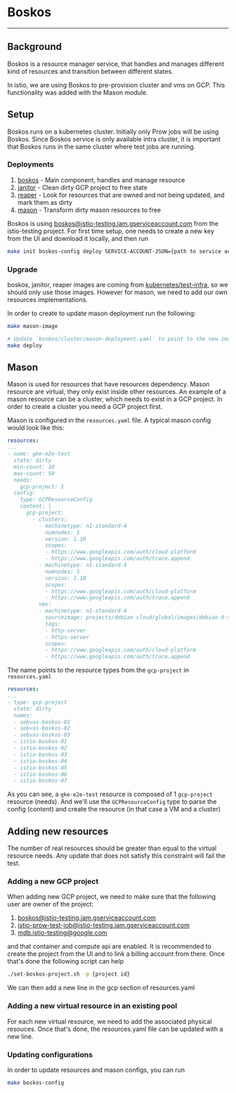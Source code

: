 # Boskos
-----

## Background

Boskos is a resource manager service, that handles and manages different kind of
resources and transition between different states.

In istio, we are using Boskos to pre-provision cluster and vms on GCP. This
functionality was added with the Mason module.

## Setup

Boskos runs on a kubernetes cluster. Initially only Prow jobs will be using
Boskos. Since Boskos service is only available intra cluster, it is important
that Boskos runs in the same cluster where test jobs are running.

### Deployments

1. [boskos](cluster/boskos-deployment.yaml)     - Main component, handles and manage resource
2. [janitor](cluster/janitor-deployment.yaml)   - Clean dirty GCP project to free state
3. [reaper](cluster/reaper-deployment.yaml)     - Look for resources that
   are owned and not being updated, and mark them as dirty
4. [mason](cluster/mason-deployment.yaml)       - Transform dirty mason resources to
   free

Boskos is using boskos@istio-testing.iam.gserviceaccount.com from the
istio-testing project. For first time setup, one needs to create a new
key from the UI and download it locally, and then run

```bash
make init boskos-config deploy SERVICE-ACCOUNT-JSON={path to service account json file}
```

### Upgrade

boskos, janitor, reaper images are coming from
[kubernetes/test-infra](https://github.com/kubernetes/test-infra/tree/master/boskos),
so we should only use those images. However for mason, we need to add our own
resources implementations.

In order to create to update mason deployment run the following:

```bash
make mason-image

# Update `boskos/cluster/mason-deployment.yaml` to point to the new image, create a PR, then:
make deploy
```

## Mason

Mason is used for resources that have resources dependency. Mason resource are
virtual, they only exist inside other resources. An example of a mason resource
can be a cluster, which needs to exist in a GCP project. In order to create a
cluster you need a GCP project first.

Mason is configured in the `resources.yaml` file. A typical mason config would look like this:

```yaml
resources:
...
- name: gke-e2e-test
  state: dirty
  min-count: 10
  max-count: 50
  needs:
    gcp-project: 1
  config:
    type: GCPResourceConfig
    content: |
      gcp-project:
        - clusters:
          - machinetype: n1-standard-4
            numnodes: 5
            version: 1.10
            scopes:
            - https://www.googleapis.com/auth/cloud-platform
            - https://www.googleapis.com/auth/trace.append
          - machinetype: n1-standard-4
            numnodes: 5
            version: 1.10
            scopes:
            - https://www.googleapis.com/auth/cloud-platform
            - https://www.googleapis.com/auth/trace.append
          vms:
          - machinetype: n1-standard-4
            sourceimage: projects/debian-cloud/global/images/debian-9-stretch-v20180206
            tags:
            - http-server
            - https-server
            scopes:
            - https://www.googleapis.com/auth/cloud-platform
            - https://www.googleapis.com/auth/trace.append
```

The name points to the resource types from the `gcp-project` in `resources.yaml`

```yaml
resources:
...
- type: gcp-project
  state: dirty
  names:
  - sebvas-boskos-01
  - sebvas-boskos-02
  - sebvas-boskos-03
  - istio-boskos-01
  - istio-boskos-02
  - istio-boskos-03
  - istio-boskos-04
  - istio-boskos-05
  - istio-boskos-06
  - istio-boskos-07
```

As you can see, a `gke-e2e-test` resource is composed of 1 `gcp-project` resource
(needs). And we'll use the `GCPResourceConfig` type to parse the config (content)
and create the resource (in that case a VM and a cluster)


## Adding new resources

The number of real resources should be greater than equal to the virtual
resource needs. Any update that does not satisfy this constraint will fail the
test.

### Adding a new GCP project

When adding new GCP project, we need to make sure that the following user are
owner of the project:

1. boskos@istio-testing.iam.gserviceaccount.com
2. istio-prow-test-job@istio-testing.iam.gserviceaccount.com
3. mdb.istio-testing@google.com

and that container and compute api are enabled. It is recommended to create the
project from the UI and to link a billing account from there. Once that's done
the following script can help

```bash
./set-boskos-project.sh -p {project id}
```

We can then add a new line in the gcp section of resources.yaml

### Adding a new virtual resource in an existing pool

For each new virtual resource, we need to add the associated physical resouces.
Once that's done, the resources.yaml file can be updated with a new line.

### Updating configurations

In order to update resources and mason configs, you can run

```bash
make boskos-config
```
